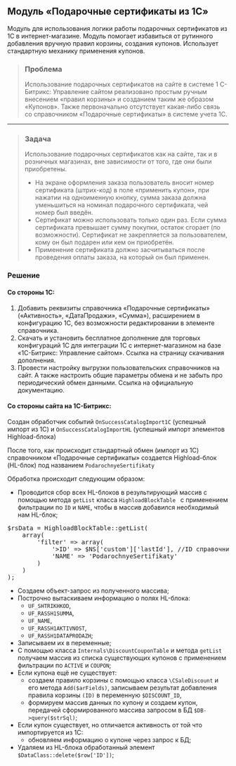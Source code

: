 ## Модуль «Подарочные сертификаты из 1С»
Модуль для использования логики работы подарочных сертификатов из 1С в интернет-магазине. Модуль помогает избавиться от рутинного добавления вручную правил корзины, создания купонов. Использует стандартную механику применения купонов.
>### Проблема
>Использование подарочных сертификатов на сайте в системе 1
С-Битрикс: Управление сайтом реализовано простым ручным внесением «правил корзины» и созданием таким же образом «Купонов». Также первоначально отсутствует какая-либо связь со справочником «Подарочные сертификаты» в системе учета 1С.
-----------------
>### Задача
>Использование подарочных сертификатов как на сайте, так и в розничных магазинах, вне зависимости от того, где они были приобретены. 
>- На экране оформления заказа пользователь вносит номер сертификата (штрих-код) в поле «применить купон», при нажатии на одноименную кнопку, сумма заказа должна уменьшиться на номинал подарочного сертификата, чей номер был введён.
>- Сертификат можно использовать только один раз. Если сумма сертификата превышает сумму покупки, остаток сгорает (по возможности). Сертификат не закрепляется за пользователем, кому он был подарен или кем он приобретён.
>- Применение сертификата должно засчитываться после проведения оплаты заказа, на который он был применен.
### Решение
#### Со стороны 1С:
1. Добавить реквизиты справочника «Подарочные сертификаты» («Активность», «ДатаПродажи», «Сумма»), расширением в конфигурацию 1С, без возможности редактировании в элементе справочника. 
2. Скачать и установить бесплатное дополнение для торговых конфигураций 1С для интеграции 1С с интернет-магазином на базе «1С-Битрикс: Управление сайтом». Ссылка на страницу скачивания дополнения.
3. Провести настройку выгрузки пользовательских справочников на сайт. А также настроить общие параметры обмена и не забыть про периодический обмен данными. Ссылка на официальную документацию.

#### Со стороны сайта на 1С-Битрикс:
Создан обработчик событий `OnSuccessCatalogImport1C` (успешный импорт из 1С) и `OnSuccessCatalogImportHL` (успешный импорт элементов Highload-блока)

После того, как происходит стандартный обмен (импорт из 1С) справочником «Подарочные сертификаты» создается Highload-блок (HL-блок) под названием `PodarochnyeSertifikaty`

Обработка происходит следующим образом:
- Проводится сбор всех HL-блоков в результирующий массив с помощью метода `getList` класса `HighloadBlockTable
` с применением фильтрации по `ID` и `NAME`, чтобы в массив добавился необходимый нам HL-блок;

<pre>
$rsData = HighloadBlockTable::getList(
    array(
        'filter' => array(
            '>ID' => $NS['custom']['lastId'], //ID справочника из 1С при импорте
            'NAME' => 'PodarochnyeSertifikaty'
        )
    )
);
</pre>

- Создаем объект-запрос из полученного массива;
- Построчно вытаскиваем информацию о полях HL-блока:
    - `UF_SHTRIKHKOD`,
    - `UF_RASSH1SUMMA`,
    - `UF_NAME`,
    - `UF_RASSH1AKTIVNOST`,
    - `UF_RASSH1DATAPRODAZH`; 
- Записываем их в переменные;
- С помощью класса `Internals\DiscountCouponTable` и метода `getList`
 получаем массив из списка существующих купонов с применением фильтрации по `ACTIVE` и `COUPON`;
- Если купона ещё не существует:
    - создаем правило корзины с помощью класса `\CSaleDiscount` и его метода `Add($arFields)`, записываем результат добавления правила корзины `(ID)` в переменную `$DISCOUNT_ID`,
    - формируем массив данных по купону и создаем купон, передачей сформированного массива запросом в БД `$DB->query($strSql)`;
- Если купон существует, но отличается активность от той что импортируется из 1С:
    - обновляем информацию о купоне через запрос к БД;
- Удаляем из HL-блока обработанный элемент `$DataClass::delete($row['ID'])`;
